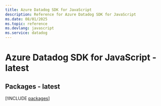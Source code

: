 ```yaml
---
title: Azure Datadog SDK for JavaScript
description: Reference for Azure Datadog SDK for JavaScript
ms.date: 08/01/2025
ms.topic: reference
ms.devlang: javascript
ms.service: datadog
---
```

# Azure Datadog SDK for JavaScript - latest
## Packages - latest
[!INCLUDE [packages](datadog-index.md)]